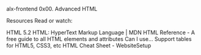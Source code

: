 alx-frontend
0x00. Advanced HTML

Resources Read or watch:

HTML 5.2 HTML: HyperText Markup Language | MDN HTML Reference - A free guide to all HTML elements and attributes Can I use… Support tables for HTML5, CSS3, etc HTML Cheat Sheet - WebsiteSetup
